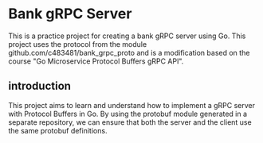 # Bank gRPC Server

This is a practice project for creating a bank gRPC server using Go. This project uses the protocol from the module github.com/c483481/bank_grpc_proto and is a modification based on the course "Go Microservice Protocol Buffers gRPC API".

## introduction

This project aims to learn and understand how to implement a gRPC server with Protocol Buffers in Go. By using the protobuf module generated in a separate repository, we can ensure that both the server and the client use the same protobuf definitions.